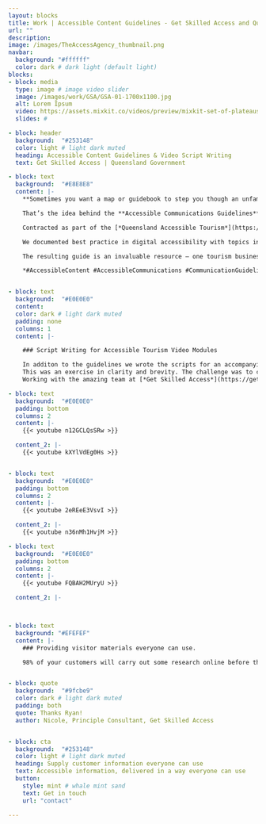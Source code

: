 ```yaml
---
layout: blocks
title: Work | Accessible Content Guidelines - Get Skilled Access and Queensland Government
url: ""
description:
image: /images/TheAccessAgency_thumbnail.png
navbar:
  background: "#ffffff"
  color: dark # dark light (default light)
blocks:
- block: media
  type: image # image video slider
  image: /images/work/GSA/GSA-01-1700x1100.jpg
  alt: Lorem Ipsum
  video: https://assets.mixkit.co/videos/preview/mixkit-set-of-plateaus-seen-from-the-heights-in-a-sunset-26070-large.mp4
  slides: #

- block: header
  background:  "#253148"
  color: light # light dark muted
  heading: Accessible Content Guidelines & Video Script Writing
  text: Get Skilled Access | Queensland Government

- block: text
  background:  "#E8E8E8"
  content: |-
    **Sometimes you want a map or guidebook to step you though an unfamiliar or complex topic.**

    That’s the idea behind the **Accessible Communications Guidelines** we created for local government agencies (LGAs) on behalf of the terrific team at [*Get Skilled Access*](https://getskilledaccess.com.au/).

    Contracted as part of the [*Queensland Accessible Tourism*](https://teq.queensland.com/au/en/industry/what-we-do/cruise_indigenous_nature_tourism/accessible-tourism) project, we provided a 50-page document outlining accessibility principles and considerations in simple terms.

    We documented best practice in digital accessibility with topics including communications workflow, producing accessible articles, undertaking a video and audio content, accessible publishing and reviewing content for good access.

    The resulting guide is an invaluable resource – one tourism businesses and LGAs can use to provide material for all kinds of visitors.

    *#AccessibleContent #AccessibleCommunications #CommunicationGuidelines*


- block: text
  background:  "#E0E0E0"
  content:
  color: dark # light dark muted
  padding: none
  columns: 1
  content: |-

    ### Script Writing for Accessible Tourism Video Modules

    In additon to the guidelines we wrote the scripts for an accompanying video series.
    This was an exercise in clarity and brevity. The challenge was to create succinct, conversational language covering 5 topic areas – ‘Defining disability, accessibility and inclusion’, ‘The Language of Disability’, ‘Inclusive Mindset and Universal Design’, ‘Misconceptions and Unconscious Bias’, and ‘The Business Case for Accessible Tourism’.
    Working with the amazing team at [*Get Skilled Access*](https://getskilledaccess.com.au/) – the results are clear, casual and powerful. We hope you like them as much as we do.

- block: text
  background:  "#E0E0E0"
  padding: bottom
  columns: 2
  content: |-
    {{< youtube n12GCLQsSRw >}}

  content_2: |-
    {{< youtube kXYlVdEg0Hs >}}


- block: text
  background:  "#E0E0E0"
  padding: bottom
  columns: 2
  content: |-
    {{< youtube 2eREeE3VsvI >}}

  content_2: |-
    {{< youtube n36nMh1HvjM >}}

- block: text
  background:  "#E0E0E0"
  padding: bottom
  columns: 2
  content: |-
    {{< youtube FQBAH2MUryU >}}

  content_2: |-



- block: text
  background: "#EFEFEF"
  content: |-
    ### Providing visitor materials everyone can use.

    98% of your customers will carry out some research online before they arrange a visit. Just like physical access, when you provide information in an accessible format, all your customers benefit. Ensuring your existing and new materials are universally available means baking it into your process and aligning to best-practice. We can help.


- block: quote
  background:  "#9fcbe9"
  color: dark # light dark muted
  padding: both
  quote: Thanks Ryan!
  author: Nicole, Principle Consultant, Get Skilled Access


- block: cta
  background:  "#253148"
  color: light # light dark muted
  heading: Supply customer information everyone can use
  text: Accessible information, delivered in a way everyone can use
  button:
    style: mint # whale mint sand
    text: Get in touch
    url: "contact"

---
```

